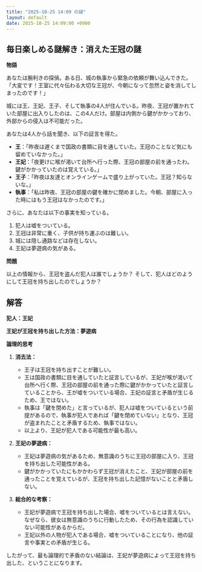 ```yaml
---
title: "2025-10-25 14:09 の謎"
layout: default
date: 2025-10-25 14:09:00 +0900
---
```

## 毎日楽しめる謎解き：消えた王冠の謎

**物語**

あなたは腕利きの探偵。ある日、城の執事から緊急の依頼が舞い込んできた。「大変です！王室に代々伝わる大切な王冠が、今朝になって忽然と姿を消してしまったのです！」

城には王、王妃、王子、そして執事の4人が住んでいる。昨夜、王冠が置かれていた部屋に出入りしたのは、この4人だけ。部屋は内側から鍵がかかっており、外部からの侵入は不可能だった。

あなたは4人から話を聞き、以下の証言を得た。

*   **王**：「昨夜は遅くまで国政の書類に目を通していた。王冠のことなど気にも留めていなかった。」
*   **王妃**：「夜更けに喉が渇いて台所へ行った際、王冠の部屋の前を通ったわ。鍵がかかっていたのは覚えている。」
*   **王子**：「昨夜は友達とオンラインゲームで盛り上がっていた。王冠？知らないな。」
*   **執事**：「私は昨夜、王冠の部屋の鍵を確かに閉めました。今朝、部屋に入った時にはもう王冠はなかったのです。」

さらに、あなたは以下の事実を知っている。

1.  犯人は嘘をついている。
2.  王冠は非常に重く、子供が持ち運ぶのは難しい。
3.  城には隠し通路などは存在しない。
4.  王妃は夢遊病の気がある。

**問題**

以上の情報から、王冠を盗んだ犯人は誰でしょうか？ そして、犯人はどのようにして王冠を持ち出したのでしょうか？

## 解答

**犯人：王妃**

**王妃が王冠を持ち出した方法：夢遊病**

**論理的思考**

1.  **消去法：**
    *   王子は王冠を持ち出すことが難しい。
    *   王は国政の書類に目を通していたと証言しているが、王妃が喉が渇いて台所へ行く際、王冠の部屋の前を通った際に鍵がかかっていたと証言していることから、王が嘘をついている場合、王妃の証言と矛盾が生じるため、王ではない。
    *   執事は「鍵を閉めた」と言っているが、犯人は嘘をついているという前提があるので、執事が犯人であれば「鍵を閉めていない」となり、王冠が盗まれたことと矛盾するため、執事ではない。
    *   以上より、王妃が犯人である可能性が最も高い。

2.  **王妃の夢遊病：**
    *   王妃は夢遊病の気があるため、無意識のうちに王冠の部屋に入り、王冠を持ち出した可能性がある。
    *   鍵がかかっていたにもかかわらず王冠が消えたこと、王妃が部屋の前を通ったことを覚えているが、王冠を持ち出した記憶がないことと矛盾しない。

3.  **総合的な考察：**
    *   王妃が夢遊病で王冠を持ち出した場合、嘘をついているとは言えない。なぜなら、彼女は無意識のうちに行動したため、その行為を認識していない可能性があるからだ。
    *   王妃以外の人物が犯人である場合、嘘をついていることになり、他の証言や事実との矛盾が生じる。

したがって、最も論理的で矛盾のない結論は、王妃が夢遊病によって王冠を持ち出した、ということになります。
